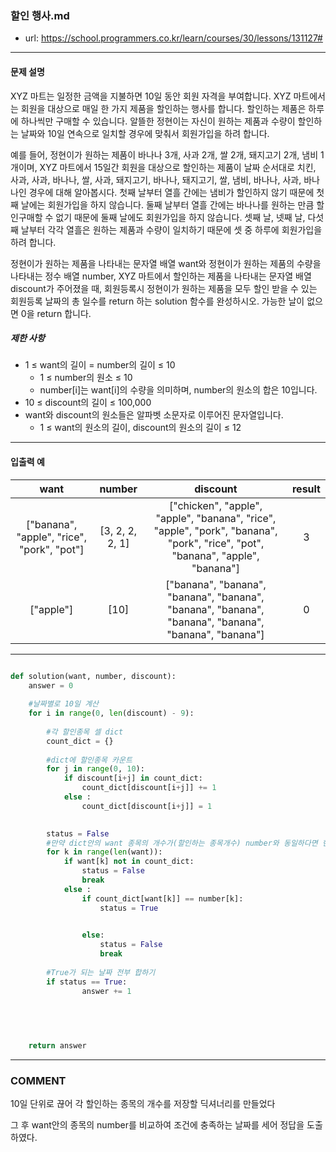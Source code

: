 ### 할인 행사.md

 - url: https://school.programmers.co.kr/learn/courses/30/lessons/131127#
 
 --------
 
#### 문제 설명
XYZ 마트는 일정한 금액을 지불하면 10일 동안 회원 자격을 부여합니다. XYZ 마트에서는 회원을 대상으로 매일 한 가지 제품을 할인하는 행사를 합니다. 할인하는 제품은 하루에 하나씩만 구매할 수 있습니다. 알뜰한 정현이는 자신이 원하는 제품과 수량이 할인하는 날짜와 10일 연속으로 일치할 경우에 맞춰서 회원가입을 하려 합니다.

예를 들어, 정현이가 원하는 제품이 바나나 3개, 사과 2개, 쌀 2개, 돼지고기 2개, 냄비 1개이며, XYZ 마트에서 15일간 회원을 대상으로 할인하는 제품이 날짜 순서대로 치킨, 사과, 사과, 바나나, 쌀, 사과, 돼지고기, 바나나, 돼지고기, 쌀, 냄비, 바나나, 사과, 바나나인 경우에 대해 알아봅시다. 첫째 날부터 열흘 간에는 냄비가 할인하지 않기 때문에 첫째 날에는 회원가입을 하지 않습니다. 둘째 날부터 열흘 간에는 바나나를 원하는 만큼 할인구매할 수 없기 때문에 둘째 날에도 회원가입을 하지 않습니다. 셋째 날, 넷째 날, 다섯째 날부터 각각 열흘은 원하는 제품과 수량이 일치하기 때문에 셋 중 하루에 회원가입을 하려 합니다.

정현이가 원하는 제품을 나타내는 문자열 배열 want와 정현이가 원하는 제품의 수량을 나타내는 정수 배열 number, XYZ 마트에서 할인하는 제품을 나타내는 문자열 배열 discount가 주어졌을 때, 회원등록시 정현이가 원하는 제품을 모두 할인 받을 수 있는 회원등록 날짜의 총 일수를 return 하는 solution 함수를 완성하시오. 가능한 날이 없으면 0을 return 합니다.

##### 제한 사항
 - 1 ≤ want의 길이 = number의 길이 ≤ 10
    - 1 ≤ number의 원소 ≤ 10
    - number[i]는 want[i]의 수량을 의미하며, number의 원소의 합은 10입니다.
 - 10 ≤ discount의 길이 ≤ 100,000
 - want와 discount의 원소들은 알파벳 소문자로 이루어진 문자열입니다.
    - 1 ≤ want의 원소의 길이, discount의 원소의 길이 ≤ 12
--------
 
#### 입출력 예
|want|number|discount|result|
|:---:|:---:|:---:|:---:|
|["banana", "apple", "rice", "pork", "pot"]|[3, 2, 2, 2, 1]|["chicken", "apple", "apple", "banana", "rice", "apple", "pork", "banana", "pork", "rice", "pot", "banana", "apple", "banana"]|3|
|["apple"]|[10]|["banana", "banana", "banana", "banana", "banana", "banana", "banana", "banana", "banana", "banana"]|0|
 
--------


```python

def solution(want, number, discount):
    answer = 0
    
    #날짜별로 10일 계산
    for i in range(0, len(discount) - 9):
        
        #각 할인종목 셀 dict
        count_dict = {}
        
        #dict에 할인종목 카운트
        for j in range(0, 10):
            if discount[i+j] in count_dict:
                count_dict[discount[i+j]] += 1
            else :
                count_dict[discount[i+j]] = 1

        
        status = False
        #만약 dict안의 want 종목의 개수가(할인하는 종목개수) number와 동일하다면 현재상태 True
        for k in range(len(want)):
            if want[k] not in count_dict:
                status = False
                break
            else :
                if count_dict[want[k]] == number[k]:
                    status = True

                    
                else:
                    status = False
                    break
        
        #True가 되는 날짜 전부 합하기
        if status == True:
                answer += 1


                
                       
    
    return answer

```

------
### COMMENT
10일 단위로 끊어 각 할인하는 종목의 개수를 저장할 딕셔너리를 만들었다

그 후 want안의 종목의 number를 비교하여 조건에 충족하는 날짜를 세어 정답을 도출하였다.



